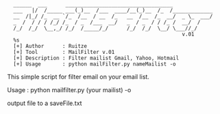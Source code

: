       ______  ___      ___________________________________
      ___   |/  /_____ ___(_)__  /___  ____/__(_)__  /_  /_____________
      __  /|_/ /_  __ `/_  /__  / __  /_   __  /__  /_  __/  _ \_  ___/
      _  /  / / / /_/ /_  / _  /___  __/   _  / _  / / /_ /  __/  /
      /_/  /_/  \__,_/ /_/  /_____/_/      /_/  /_/  \__/ \___//_/
                                                             v.01
      %s
      [+] Author      : Ruitze
      [+] Tool        : MailFilter v.01
      [+] Description : Filter mailist Gmail, Yahoo, Hotmail
      [+] Usage       : python mailFilter.py nameMailist -o


This simple script for filter email on your email list.

Usage : python mailfilter.py (your mailist) -o

output file to a saveFile.txt
